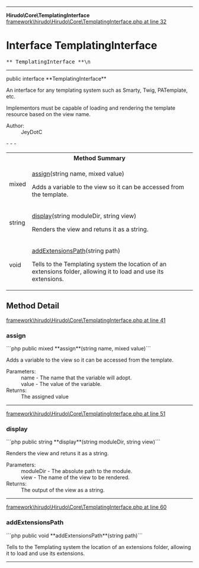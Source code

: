 - - -

**Hirudo\Core\TemplatingInterface**
<a href="https://github.com/JeyDotC/Hirudo-docs/blob/master/source/framework/hirudo/Hirudo/Core/TemplatingInterface.php.md#line32" class="location">framework\hirudo\Hirudo\Core\TemplatingInterface.php at line 32</a>

# Interface TemplatingInterface #

<pre class="tree">** TemplatingInterface **\n</pre>

- - -

<p class="signature">public  interface **TemplatingInterface**</p>

<div class="comment" id="overview_description"><p><p>An interface for any templating system such as Smarty, Twig, PATemplate, etc.</p></p><p><p>Implementors must be capable of loading and rendering the template resource
based on the view name.</p></p></div>

<dl>
<dt>Author:</dt>
<dd>JeyDotC</dd>
</dl>
- - -

<table id="summary_method">
<tr><th colspan="2">Method Summary</th></tr>
<tr>
<td class="type"> mixed</td>
<td class="description"><p class="name"><a href="#assign()">assign</a>(string name, mixed value)</p><p class="description">Adds a variable to the view so it can be accessed from the template.</p></td>
</tr>
<tr>
<td class="type"> string</td>
<td class="description"><p class="name"><a href="#display()">display</a>(string moduleDir, string view)</p><p class="description">Renders the view and retuns it as a string.</p></td>
</tr>
<tr>
<td class="type"> void</td>
<td class="description"><p class="name"><a href="#addExtensionsPath()">addExtensionsPath</a>(string path)</p><p class="description">Tells to the Templating system the location of an extensions folder, allowing
it to load and use its extensions.</p></td>
</tr>
</table>

<h2 id="detail_method">Method Detail</h2>
<a href="https://github.com/JeyDotC/Hirudo-docs/blob/master/source/framework/hirudo/Hirudo/Core/TemplatingInterface.php.md#line41" class="location">framework\hirudo\Hirudo\Core\TemplatingInterface.php at line 41</a>

<h3 id="assign()">assign</h3>
```php
public  mixed **assign**(string name, mixed value)```
<div class="details">
<p><p>Adds a variable to the view so it can be accessed from the template.</p></p><dl>
<dt>Parameters:</dt>
<dd>name - The name that the variable will adopt.</dd>
<dd>value - The value of the variable.</dd>
<dt>Returns:</dt>
<dd>The assigned value</dd>
</dl>
</div>

- - -

<a href="https://github.com/JeyDotC/Hirudo-docs/blob/master/source/framework/hirudo/Hirudo/Core/TemplatingInterface.php.md#line51" class="location">framework\hirudo\Hirudo\Core\TemplatingInterface.php at line 51</a>

<h3 id="display()">display</h3>
```php
public  string **display**(string moduleDir, string view)```
<div class="details">
<p>Renders the view and retuns it as a string.</p><dl>
<dt>Parameters:</dt>
<dd>moduleDir - The absolute path to the module.</dd>
<dd>view - The name of the view to be rendered.</dd>
<dt>Returns:</dt>
<dd>The output of the view as a string.</dd>
</dl>
</div>

- - -

<a href="https://github.com/JeyDotC/Hirudo-docs/blob/master/source/framework/hirudo/Hirudo/Core/TemplatingInterface.php.md#line60" class="location">framework\hirudo\Hirudo\Core\TemplatingInterface.php at line 60</a>

<h3 id="addExtensionsPath()">addExtensionsPath</h3>
```php
public  void **addExtensionsPath**(string path)```
<div class="details">
<p>Tells to the Templating system the location of an extensions folder, allowing
it to load and use its extensions.</p></div>

- - -

